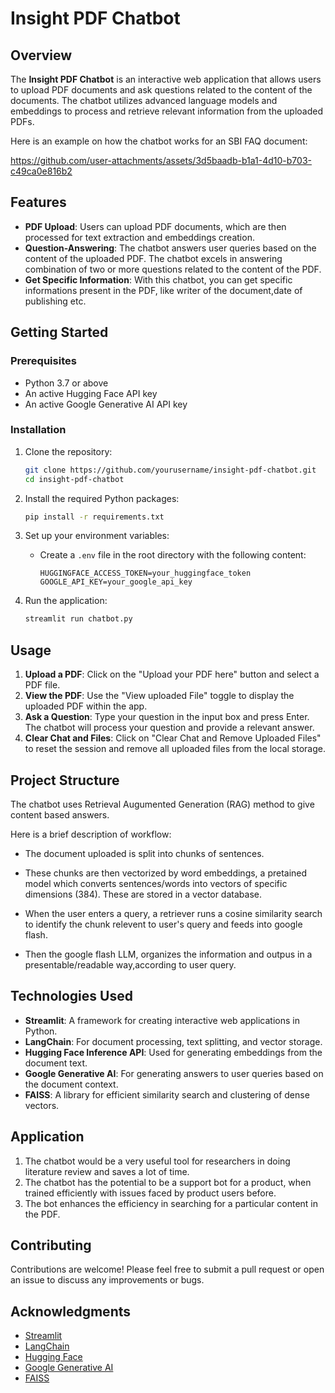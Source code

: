 # Insight PDF Chatbot

## Overview

The **Insight PDF Chatbot** is an interactive web application  that allows users to upload PDF documents and ask questions related to the content of the documents. 
The chatbot utilizes advanced language models and embeddings to process and retrieve relevant information from the uploaded PDFs. 

Here is an example on how the chatbot works for an SBI FAQ document:

https://github.com/user-attachments/assets/3d5baadb-b1a1-4d10-b703-c49ca0e816b2
## Features

- **PDF Upload**: Users can upload PDF documents, which are then processed for text extraction and embeddings creation.
- **Question-Answering**: The chatbot answers user queries based on the content of the uploaded PDF. The chatbot excels in answering combination of two or more questions related to the content of the PDF.
- **Get Specific Information**: With this chatbot, you can get specific informations present in the PDF, like writer of the document,date of publishing etc.
  
## Getting Started

### Prerequisites

- Python 3.7 or above
- An active Hugging Face API key
- An active Google Generative AI API key

### Installation

1. Clone the repository:
    ```bash
    git clone https://github.com/yourusername/insight-pdf-chatbot.git
    cd insight-pdf-chatbot
    ```

2. Install the required Python packages:
    ```bash
    pip install -r requirements.txt
    ```

3. Set up your environment variables:
    - Create a `.env` file in the root directory with the following content:
      ```plaintext
      HUGGINGFACE_ACCESS_TOKEN=your_huggingface_token
      GOOGLE_API_KEY=your_google_api_key
      ```

4. Run the application:
    ```bash
    streamlit run chatbot.py
    ```

## Usage

1. **Upload a PDF**: Click on the "Upload your PDF here" button and select a PDF file.
2. **View the PDF**: Use the "View uploaded File" toggle to display the uploaded PDF within the app.
3. **Ask a Question**: Type your question in the input box and press Enter. The chatbot will process your question and provide a relevant answer.
4. **Clear Chat and Files**: Click on "Clear Chat and Remove Uploaded Files" to reset the session and remove all uploaded files from the local storage.

## Project Structure

The chatbot uses Retrieval Augumented Generation (RAG) method to give content based answers.

Here is a brief description of workflow:

- The document uploaded is split into chunks of sentences.

- These chunks are then vectorized by word embeddings, a pretained model which converts sentences/words into vectors of specific dimensions (384). These are stored in a vector database.

- When the user enters a query, a retriever runs a cosine similarity search to identify the chunk relevent to user's query and feeds into google flash.

- Then the google flash LLM, organizes the information and outpus in a presentable/readable way,according to user query.

## Technologies Used

- **Streamlit**: A framework for creating interactive web applications in Python.
- **LangChain**: For document processing, text splitting, and vector storage.
- **Hugging Face Inference API**: Used for generating embeddings from the document text.
- **Google Generative AI**: For generating answers to user queries based on the document context.
- **FAISS**: A library for efficient similarity search and clustering of dense vectors.


## Application

1.  The chatbot would be a very useful tool for researchers in doing literature review and saves a lot of time.
2.  The chatbot has the potential to be a support bot for a product, when trained efficiently with issues faced by product users before.
3.  The bot enhances the efficiency in searching for a particular content in the PDF. 

## Contributing

Contributions are welcome! Please feel free to submit a pull request or open an issue to discuss any improvements or bugs.


## Acknowledgments

- [Streamlit](https://streamlit.io/)
- [LangChain](https://www.langchain.com/)
- [Hugging Face](https://huggingface.co/)
- [Google Generative AI](https://ai.google/tools/)
- [FAISS](https://github.com/facebookresearch/faiss)
